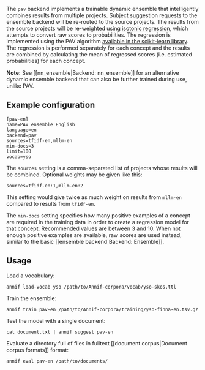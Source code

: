 The `pav` backend implements a trainable dynamic ensemble that intelligently combines results from multiple projects. Subject suggestion requests to the ensemble backend will be re-routed to the source projects. The results from the source projects will be re-weighted using [isotonic regression](https://en.wikipedia.org/wiki/Isotonic_regression), which attempts to convert raw scores to probabilities. The regression is implemented using the PAV algorithm [available in the scikit-learn library](https://scikit-learn.org/stable/modules/isotonic.html). The regression is performed separately for each concept and the results are combined by calculating the mean of regressed scores (i.e. estimated probabilities) for each concept.

**Note:** See [[nn_ensemble|Backend: nn_ensemble]] for an alternative dynamic ensemble backend that can also be further trained during use, unlike PAV.

## Example configuration

```
[pav-en]
name=PAV ensemble English
language=en
backend=pav
sources=tfidf-en,mllm-en
min-docs=3
limit=100
vocab=yso
```

The `sources` setting is a comma-separated list of projects whose results will be combined. Optional weights may be given like this:

    sources=tfidf-en:1,mllm-en:2

This setting would give twice as much weight on results from `mllm-en` compared to results from `tfidf-en`.

The `min-docs` setting specifies how many positive examples of a concept are required in the training data in order to create a regression model for that concept. Recommended values are between 3 and 10. When not enough positive examples are available, raw scores are used instead, similar to the basic [[ensemble backend|Backend: Ensemble]].

## Usage

Load a vocabulary:

    annif load-vocab yso /path/to/Annif-corpora/vocab/yso-skos.ttl

Train the ensemble:

    annif train pav-en /path/to/Annif-corpora/training/yso-finna-en.tsv.gz

Test the model with a single document:

    cat document.txt | annif suggest pav-en

Evaluate a directory full of files in fulltext [[document corpus|Document corpus formats]] format:

    annif eval pav-en /path/to/documents/